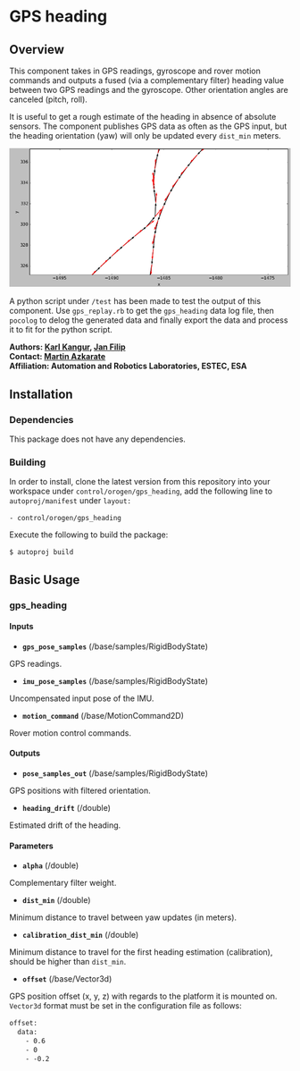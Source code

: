 # GPS heading

## Overview

This component takes in GPS readings, gyroscope and rover motion commands and outputs a fused (via a complementary filter) heading value between two GPS readings and the gyroscope. Other orientation angles are canceled (pitch, roll).

It is useful to get a rough estimate of the heading in absence of absolute sensors. The component publishes GPS data as often as the GPS input, but the heading orientation (yaw) will only be updated every `dist_min` meters.

![GPS heading evaluating heading from current and previous GPS readings](gps_heading.png "GPS heading")

A python script under `/test` has been made to test the output of this component. Use `gps_replay.rb` to get the `gps_heading` data log file, then `pocolog` to delog the generated data and finally export the data and process it to fit for the python script.

**Authors: [Karl Kangur](mailto:karl.kangur@gmail.com "Contact the author"), [Jan Filip](mailto:jan.filip2@gmail.com "Contact the author")  
Contact: [Martin Azkarate](mailto:Martin.Azkarate@esa.int "Contact the maintainer")  
Affiliation: Automation and Robotics Laboratories, ESTEC, ESA**

## Installation

### Dependencies

This package does not have any dependencies.

### Building

In order to install, clone the latest version from this repository into your workspace under `control/orogen/gps_heading`, add the following line to `autoproj/manifest` under `layout:`

    - control/orogen/gps_heading

Execute the following to build the package:

    $ autoproj build


## Basic Usage

### gps_heading

#### Inputs

* **`gps_pose_samples`** (/base/samples/RigidBodyState)

GPS readings.

* **`imu_pose_samples`** (/base/samples/RigidBodyState)

Uncompensated input pose of the IMU.

* **`motion_command`** (/base/MotionCommand2D)

Rover motion control commands.

#### Outputs

* **`pose_samples_out`** (/base/samples/RigidBodyState)

GPS positions with filtered orientation.

* **`heading_drift`** (/double)

Estimated drift of the heading.

#### Parameters

* **`alpha`** (/double)

Complementary filter weight.

* **`dist_min`** (/double)

Minimum distance to travel between yaw updates (in meters).

* **`calibration_dist_min`** (/double)

Minimum distance to travel for the first heading estimation (calibration), should be higher than `dist_min`.

* **`offset`** (/base/Vector3d)

GPS position offset (x, y, z) with regards to the platform it is mounted on. `Vector3d` format must be set in the configuration file as follows:

    offset:
      data:
        - 0.6
        - 0
        - -0.2
